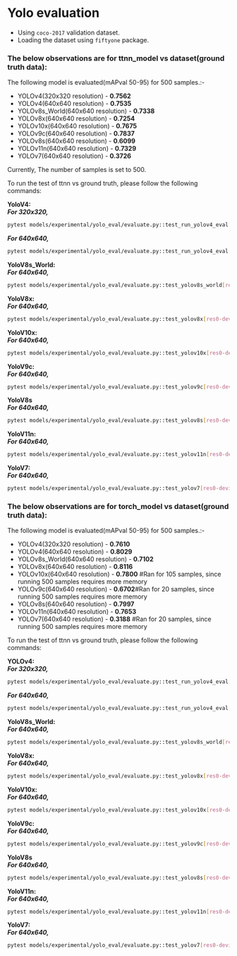# Yolo evaluation

- Using `coco-2017` validation dataset.
- Loading the dataset using `fiftyone` package.

### The below observations are for ttnn_model vs dataset(ground truth data):

The following model is evaluated(mAPval 50-95) for 500 samples.:-
-   YOLOv4(320x320 resolution) - **0.7562**
-   YOLOv4(640x640 resolution) - **0.7535**
-   YOLOv8s_World(640x640 resolution) - **0.7338**
-   YOLOv8x(640x640 resolution) - **0.7254**
-   YOLOv10x(640x640 resolution) - **0.7675**
-   YOLOv9c(640x640 resolution) - **0.7837**
-   YOLOv8s(640x640 resolution) - **0.6099**
-   YOLOv11n(640x640 resolution) - **0.7329**
-   YOLOv7(640x640 resolution) - **0.3726**

Currently, The number of samples is set to 500.

To run the test of ttnn vs ground truth, please follow the following commands:

**YoloV4:** <br>
**_For 320x320,_**<br>
 ```sh
 pytest models/experimental/yolo_eval/evaluate.py::test_run_yolov4_eval[resolution0-1-act_dtype0-weight_dtype0-device_params0-tt_model]
 ```

**_For 640x640,_**<br>
 ```sh
 pytest models/experimental/yolo_eval/evaluate.py::test_run_yolov4_eval[resolution1-1-act_dtype0-weight_dtype0-device_params0-tt_model]
 ```

**YoloV8s_World:** <br>
**_For 640x640,_**<br>
 ```sh
 pytest models/experimental/yolo_eval/evaluate.py::test_yolov8s_world[res0-device_params0-tt_model]
 ```

**YoloV8x:** <br>
**_For 640x640,_**<br>
 ```sh
 pytest models/experimental/yolo_eval/evaluate.py::test_yolov8x[res0-device_params0-tt_model]
 ```

**YoloV10x:** <br>
**_For 640x640,_**<br>
 ```sh
 pytest models/experimental/yolo_eval/evaluate.py::test_yolov10x[res0-device_params0-tt_model]
 ```

**YoloV9c:** <br>
**_For 640x640,_**<br>
 ```sh
 pytest models/experimental/yolo_eval/evaluate.py::test_yolov9c[res0-device_params0-tt_model]
 ```

**YoloV8s** <br>
**_For 640x640,_**<br>
 ```sh
 pytest models/experimental/yolo_eval/evaluate.py::test_yolov8s[res0-device_params0-tt_model]
 ```

**YoloV11n:** <br>
**_For 640x640,_**<br>
 ```sh
 pytest models/experimental/yolo_eval/evaluate.py::test_yolov11n[res0-device_params0-tt_model]
 ```

**YoloV7:** <br>
**_For 640x640,_**<br>
 ```sh
 pytest models/experimental/yolo_eval/evaluate.py::test_yolov7[res0-device_params0-tt_model]
 ```

### The below observations are for torch_model vs dataset(ground truth data):

The following model is evaluated(mAPval 50-95) for 500 samples.:-
-   YOLOv4(320x320 resolution) - **0.7610**
-   YOLOv4(640x640 resolution) - **0.8029**
-   YOLOv8s_World(640x640 resolution) - **0.7102**
-   YOLOv8x(640x640 resolution) - **0.8116**
-   YOLOv10x(640x640 resolution) - **0.7800** #Ran for 105 samples, since running 500 samples requires more memory
-   YOLOv9c(640x640 resolution) - **0.6702**#Ran for 20 samples, since running 500 samples requires more memory
-   YOLOv8s(640x640 resolution) - **0.7997**
-   YOLOv11n(640x640 resolution) - **0.7653**
-   YOLOv7(640x640 resolution) - **0.3188** #Ran for 20 samples, since running 500 samples requires more memory

To run the test of ttnn vs ground truth, please follow the following commands:

**YOLOv4:** <br>
**_For 320x320,_**<br>
```sh
pytest models/experimental/yolo_eval/evaluate.py::test_run_yolov4_eval[resolution0-1-act_dtype0-weight_dtype0-device_params0-torch_model]
```

**_For 640x640,_**<br>
```sh
pytest models/experimental/yolo_eval/evaluate.py::test_run_yolov4_eval[resolution1-1-act_dtype0-weight_dtype0-device_params0-torch_model]
```

**YoloV8s_World:** <br>
**_For 640x640,_**<br>
 ```sh
 pytest models/experimental/yolo_eval/evaluate.py::test_yolov8s_world[res0-device_params0-torch_model]
 ```

 **YoloV8x:** <br>
**_For 640x640,_**<br>
 ```sh
 pytest models/experimental/yolo_eval/evaluate.py::test_yolov8x[res0-device_params0-torch_model]
 ```

**YoloV10x:** <br>
**_For 640x640,_**<br>
 ```sh
 pytest models/experimental/yolo_eval/evaluate.py::test_yolov10x[res0-device_params0-torch_model]
 ```

**YoloV9c:** <br>
**_For 640x640,_**<br>
 ```sh
 pytest models/experimental/yolo_eval/evaluate.py::test_yolov9c[res0-device_params0-torch_model]
 ```

**YoloV8s** <br>
**_For 640x640,_**<br>
 ```sh
 pytest models/experimental/yolo_eval/evaluate.py::test_yolov8s[res0-device_params0-torch_model]
 ```

**YoloV11n:** <br>
**_For 640x640,_**<br>
 ```sh
 pytest models/experimental/yolo_eval/evaluate.py::test_yolov11n[res0-device_params0-torch_model]
 ```

**YoloV7:** <br>
**_For 640x640,_**<br>
 ```sh
 pytest models/experimental/yolo_eval/evaluate.py::test_yolov7[res0-device_params0-torch_model]
 ```
